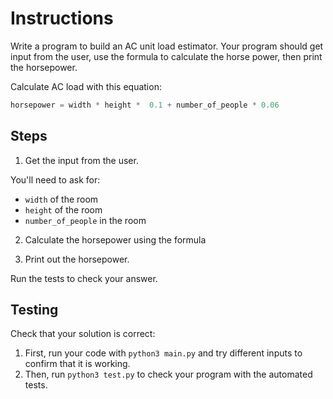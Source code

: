 # Instructions  

Write a program to build an AC unit load estimator. Your program should get input from the user, use the formula to calculate the horse power, then print the horsepower.

Calculate AC load with this equation:

```python
horsepower = width * height *  0.1 + number_of_people * 0.06
```

## Steps

1. Get the input from the user.

You'll need to ask for:
- `width` of the room
- `height` of the room
- `number_of_people` in the room

2. Calculate the horsepower using the formula

3. Print out the horsepower.

Run the tests to check your answer.

## Testing

Check that your solution is correct:

1. First, run your code with `python3 main.py` and try different inputs to confirm that it is working.
2. Then, run `python3 test.py` to check your program with the automated tests.
